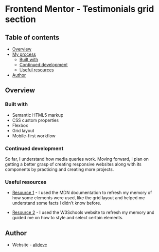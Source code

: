 # Frontend Mentor - Testimonials grid section

## Table of contents

- [Overview](#overview)
  <!-- - [Links](#links) -->
- [My process](#my-process)
  - [Built with](#built-with)
  - [Continued development](#continued-development)
  - [Useful resources](#useful-resources)
- [Author](#author)

## Overview

<!-- ### Links

- Solution URL: [Add solution URL here](https://your-solution-url.com)
- Live Site URL: [Add live site URL here](https://your-live-site-url.com) -->

### Built with

- Semantic HTML5 markup
- CSS custom properties
- Flexbox
- Grid layout
- Mobile-first workflow

### Continued development

So far, I understand how media queries work. Moving forward, I plan on getting a better grasp of creating responsive websites along with its components by practicing and creating more projects.

### Useful resources

- [Resource 1](https://developer.mozilla.org/en-US/docs/Web) - I used the MDN documentation to refresh my memory of how some elements were used, like the grid layout and helped me understand some facts I didn't know before. 

- [Resource 2](https://www.w3schools.com/css/) - I used the W3Schools website to refresh my memory and guided me on  how to style and select certain elements.

## Author

- Website - [alidevc](https://www.github.com/alidevc)
